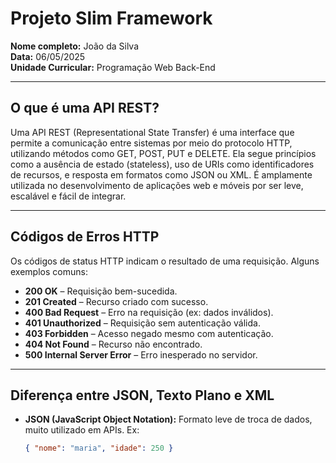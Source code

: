# Projeto Slim Framework

**Nome completo:** João da Silva  
**Data:** 06/05/2025  
**Unidade Curricular:** Programação Web Back-End

---

## O que é uma API REST?

Uma API REST (Representational State Transfer) é uma interface que permite a comunicação entre sistemas por meio do protocolo HTTP, utilizando métodos como GET, POST, PUT e DELETE. Ela segue princípios como a ausência de estado (stateless), uso de URIs como identificadores de recursos, e resposta em formatos como JSON ou XML. É amplamente utilizada no desenvolvimento de aplicações web e móveis por ser leve, escalável e fácil de integrar.

---

## Códigos de Erros HTTP

Os códigos de status HTTP indicam o resultado de uma requisição. Alguns exemplos comuns:

- **200 OK** – Requisição bem-sucedida.
- **201 Created** – Recurso criado com sucesso.
- **400 Bad Request** – Erro na requisição (ex: dados inválidos).
- **401 Unauthorized** – Requisição sem autenticação válida.
- **403 Forbidden** – Acesso negado mesmo com autenticação.
- **404 Not Found** – Recurso não encontrado.
- **500 Internal Server Error** – Erro inesperado no servidor.

---

## Diferença entre JSON, Texto Plano e XML

- **JSON (JavaScript Object Notation):** Formato leve de troca de dados, muito utilizado em APIs. Ex:  
  ```json
  { "nome": "maria", "idade": 250 }